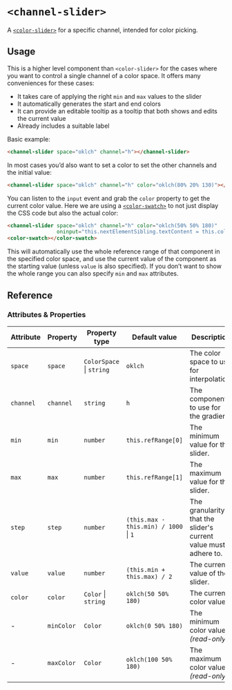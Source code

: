 # `<channel-slider>`

A [`<color-slider>`](../color-slider) for a specific channel, intended for color picking.

## Usage

This is a higher level component than `<color-slider>` for the cases where you want to control a single channel of a color space.
It offers many conveniences for these cases:
- It takes care of applying the right `min` and `max` values to the slider
- It automatically generates the start and end colors
- It can provide an editable tooltip as a tooltip that both shows and edits the current value
- Already includes a suitable label

Basic example:

```html
<channel-slider space="oklch" channel="h"></channel-slider>
```

In most cases you’d also want to set a color to set the other channels and the initial value:

```html
<channel-slider space="oklch" channel="h" color="oklch(80% 20% 130)"></channel-slider>
```

You can listen to the `input` event and grab the `color` property to get the current color value.
Here we are using a [`<color-swatch>`](../color-swatch/) to not just display the CSS code but also the actual color:

```html
<channel-slider space="oklch" channel="h" color="oklch(50% 50% 180)"
                oninput="this.nextElementSibling.textContent = this.color"></channel-slider>
<color-swatch></color-swatch>
```

This will automatically use the whole reference range of that component in the specified color space,
and use the current value of the component as the starting value (unless `value` is also specified).
If you don’t want to show the whole range you can also specify `min` and `max` attributes.
<!--
```html
<color-slider space="oklch" channel="l" colorvalue="red" min=".3" max=".95"></color-slider>
```
-->


## Reference

### Attributes & Properties

| Attribute | Property | Property type | Default value | Description |
|-----------|----------|---------------|---------------|-------------|
| `space` | `space` | `ColorSpace` &#124; `string` | `oklch` | The color space to use for interpolation. |
| `channel` | `channel` | `string` | `h` | The component to use for the gradient. |
| `min` | `min` | `number` | `this.refRange[0]` | The minimum value for the slider. |
| `max` | `max` | `number` | `this.refRange[1]` | The maximum value for the slider. |
| `step` | `step` | `number` | `(this.max - this.min) / 1000` &#124; `1` | The granularity that the slider's current value must adhere to. |
| `value` | `value` | `number` | `(this.min + this.max) / 2` | The current value of the slider. |
| `color` | `color` | `Color` &#124; `string` | `oklch(50 50% 180)` | The current color value. |
| - | `minColor` | `Color` | `oklch(0 50% 180)` | The minimum color value _(read-only)_. |
| - | `maxColor` | `Color` | `oklch(100 50% 180)` | The maximum color value _(read-only)_. |